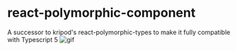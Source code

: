 # react-polymorphic-component
A successor to kripod's react-polymorphic-types to make it fully compatible with Typescript 5
![gif](https://github.com/JGioia/react-polymorphic-component/assets/14362324/b5c121e4-e1b7-4a4a-8f01-05967d6cac8c)
